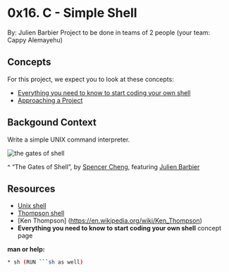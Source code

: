 # 0x16. C - Simple Shell

By: Julien Barbier
Project to be done in teams of 2 people (your team: Cappy Alemayehu)

## Concepts

For this project, we expect you to look at these concepts:


* [Everything you need to know to start coding your own shell](https://intranet.alxswe.com/concepts/64)
* [Approaching a Project](https://intranet.alxswe.com/concepts/350)


## Backgound Context

Write a simple UNIX command interpreter.



![the gates of shell](https://s3.amazonaws.com/intranet-projects-files/holbertonschool-low_level_programming/235/shell.jpeg)

^ “The Gates of Shell”, by [Spencer Cheng](https://twitter.com/spencerhcheng/status/855104635069054977), featuring [Julien Barbier](https://twitter.com/julienbarbier42)

## Resources

* [Unix shell](https://en.wikipedia.org/wiki/Unix_shell)
* [Thompson shell](https://en.wikipedia.org/wiki/Thompson_shell)
* [Ken Thompson] (https://en.wikipedia.org/wiki/Ken_Thompson)
* **Everything you need to know to start coding your own shell** concept page

**man or help:**
```sh
* sh (RUN ```sh as well)
